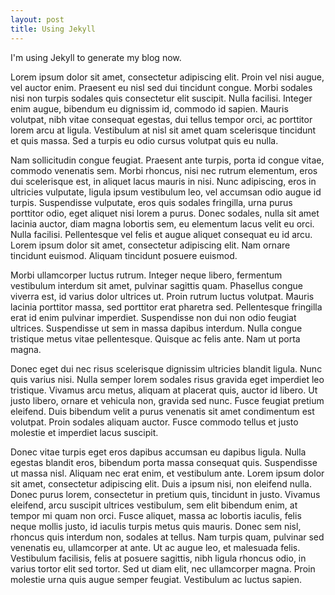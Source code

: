 ```yaml
---
layout: post
title: Using Jekyll
---
```


I'm using Jekyll to generate my blog now.

Lorem ipsum dolor sit amet, consectetur adipiscing elit. Proin vel nisi augue, vel auctor enim. Praesent eu nisl sed dui tincidunt congue. Morbi sodales nisi non turpis sodales quis consectetur elit suscipit. Nulla facilisi. Integer enim augue, bibendum eu dignissim id, commodo id sapien. Mauris volutpat, nibh vitae consequat egestas, dui tellus tempor orci, ac porttitor lorem arcu at ligula. Vestibulum at nisl sit amet quam scelerisque tincidunt et quis massa. Sed a turpis eu odio cursus volutpat quis eu nulla.

Nam sollicitudin congue feugiat. Praesent ante turpis, porta id congue vitae, commodo venenatis sem. Morbi rhoncus, nisi nec rutrum elementum, eros dui scelerisque est, in aliquet lacus mauris in nisi. Nunc adipiscing, eros in ultricies vulputate, ligula ipsum vestibulum leo, vel accumsan odio augue id turpis. Suspendisse vulputate, eros quis sodales fringilla, urna purus porttitor odio, eget aliquet nisi lorem a purus. Donec sodales, nulla sit amet lacinia auctor, diam magna lobortis sem, eu elementum lacus velit eu orci. Nulla facilisi. Pellentesque vel felis et augue aliquet consequat eu id arcu. Lorem ipsum dolor sit amet, consectetur adipiscing elit. Nam ornare tincidunt euismod. Aliquam tincidunt posuere euismod.

Morbi ullamcorper luctus rutrum. Integer neque libero, fermentum vestibulum interdum sit amet, pulvinar sagittis quam. Phasellus congue viverra est, id varius dolor ultrices ut. Proin rutrum luctus volutpat. Mauris lacinia porttitor massa, sed porttitor erat pharetra sed. Pellentesque fringilla erat id enim pulvinar imperdiet. Suspendisse non dui non odio feugiat ultrices. Suspendisse ut sem in massa dapibus interdum. Nulla congue tristique metus vitae pellentesque. Quisque ac felis ante. Nam ut porta magna.

Donec eget dui nec risus scelerisque dignissim ultricies blandit ligula. Nunc quis varius nisi. Nulla semper lorem sodales risus gravida eget imperdiet leo tristique. Vivamus arcu metus, aliquam at placerat quis, auctor id libero. Ut justo libero, ornare et vehicula non, gravida sed nunc. Fusce feugiat pretium eleifend. Duis bibendum velit a purus venenatis sit amet condimentum est volutpat. Proin sodales aliquam auctor. Fusce commodo tellus et justo molestie et imperdiet lacus suscipit.

Donec vitae turpis eget eros dapibus accumsan eu dapibus ligula. Nulla egestas blandit eros, bibendum porta massa consequat quis. Suspendisse ut massa nisl. Aliquam nec erat enim, et vestibulum ante. Lorem ipsum dolor sit amet, consectetur adipiscing elit. Duis a ipsum nisi, non eleifend nulla. Donec purus lorem, consectetur in pretium quis, tincidunt in justo. Vivamus eleifend, arcu suscipit ultrices vestibulum, sem elit bibendum enim, at tempor mi quam non orci. Fusce aliquet, massa ac lobortis iaculis, felis neque mollis justo, id iaculis turpis metus quis mauris. Donec sem nisl, rhoncus quis interdum non, sodales at tellus. Nam turpis quam, pulvinar sed venenatis eu, ullamcorper at ante. Ut ac augue leo, et malesuada felis. Vestibulum facilisis, felis at posuere sagittis, nibh ligula rhoncus odio, in varius tortor elit sed tortor. Sed ut diam elit, nec ullamcorper magna. Proin molestie urna quis augue semper feugiat. Vestibulum ac luctus sapien.
